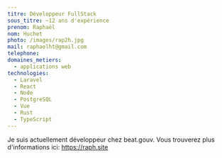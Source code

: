 ```yaml
---
titre: Développeur FullStack
sous_titre: ~12 ans d'expérience
prenom: Raphaël
nom: Huchet
photo: /images/rap2h.jpg
mail: raphaelht@gmail.com
telephone:
domaines_metiers:
  - applications web
technologies:
  - Laravel
  - React
  - Node
  - PostgreSQL
  - Vue
  - Rust
  - TypeScript
---
```


Je suis actuellement développeur chez beat.gouv. Vous trouverez plus d'informations ici: https://raph.site
